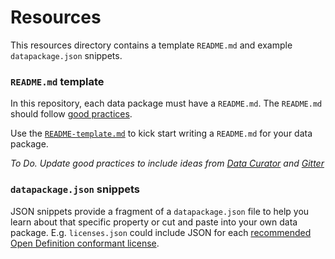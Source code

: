 # Resources

This resources directory contains a template `README.md` and example `datapackage.json` snippets.

### `README.md` template

In this repository, each data package must have a `README.md`. The `README.md` should follow [good practices](https://frictionlessdata.io/guides/publish-faq/#readme).

Use the [`README-template.md`](README-template.md) to kick start writing a `README.md` for your data package.

*To Do. Update good practices to include ideas from [Data Curator](https://github.com/ODIQueensland/data-curator/blob/develop/test/features/tools/sample-provenance-information.md) and [Gitter](https://gitter.im/frictionlessdata/chat?at=5a58aff461a861c92704fb38)*

### `datapackage.json` snippets

JSON snippets provide a fragment of a `datapackage.json` file to help you learn about that specific property or cut and paste into your own data package. E.g. `licenses.json` could include JSON for each [recommended Open Definition conformant  license](http://opendefinition.org/licenses/#conformant-licenses).
